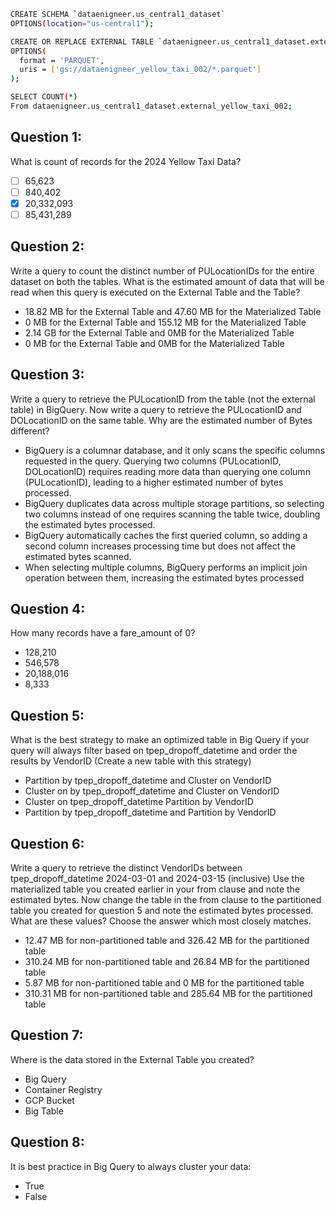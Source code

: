 ```bash
CREATE SCHEMA `dataenigneer.us_central1_dataset`
OPTIONS(location="us-central1");
```
```bash
CREATE OR REPLACE EXTERNAL TABLE `dataenigneer.us_central1_dataset.external_yellow_taxi_002`
OPTIONS(
  format = 'PARQUET',
  uris = ['gs://dataenigneer_yellow_taxi_002/*.parquet']
);
```
```bash
SELECT COUNT(*)
From dataenigneer.us_central1_dataset.external_yellow_taxi_002;
```

## Question 1: 

What is count of records for the 2024 Yellow Taxi Data?
- [ ] 65,623
- [ ] 840,402
- [x] 20,332,093
- [ ] 85,431,289

## Question 2:

Write a query to count the distinct number of PULocationIDs for the entire dataset on both the tables. What is the estimated amount of data that will be read when this query is executed on the External Table and the Table?
* 18.82 MB for the External Table and 47.60 MB for the Materialized Table
* 0 MB for the External Table and 155.12 MB for the Materialized Table
* 2.14 GB for the External Table and 0MB for the Materialized Table
* 0 MB for the External Table and 0MB for the Materialized Table
  
## Question 3:

Write a query to retrieve the PULocationID from the table (not the external table) in BigQuery. Now write a query to retrieve the PULocationID and DOLocationID on the same table. Why are the estimated number of Bytes different?
* BigQuery is a columnar database, and it only scans the specific columns requested in the query. Querying two columns (PULocationID, DOLocationID) requires reading more data than querying one column (PULocationID), leading to a higher estimated number of bytes processed.
* BigQuery duplicates data across multiple storage partitions, so selecting two columns instead of one requires scanning the table twice, doubling the estimated bytes processed.
* BigQuery automatically caches the first queried column, so adding a second column increases processing time but does not affect the estimated bytes scanned.
* When selecting multiple columns, BigQuery performs an implicit join operation between them, increasing the estimated bytes processed

## Question 4:

How many records have a fare_amount of 0?
* 128,210
* 546,578
* 20,188,016
* 8,333

## Question 5: 

What is the best strategy to make an optimized table in Big Query if your query will always filter based on tpep_dropoff_datetime and order the results by VendorID (Create a new table with this strategy)
* Partition by tpep_dropoff_datetime and Cluster on VendorID
* Cluster on by tpep_dropoff_datetime and Cluster on VendorID
* Cluster on tpep_dropoff_datetime Partition by VendorID
* Partition by tpep_dropoff_datetime and Partition by VendorID

## Question 6: 

Write a query to retrieve the distinct VendorIDs between tpep_dropoff_datetime 2024-03-01 and 2024-03-15 (inclusive)
Use the materialized table you created earlier in your from clause and note the estimated bytes. Now change the table in the from clause to the partitioned table you created for question 5 and note the estimated bytes processed. What are these values?
Choose the answer which most closely matches.
* 12.47 MB for non-partitioned table and 326.42 MB for the partitioned table
* 310.24 MB for non-partitioned table and 26.84 MB for the partitioned table
* 5.87 MB for non-partitioned table and 0 MB for the partitioned table
* 310.31 MB for non-partitioned table and 285.64 MB for the partitioned table
  
## Question 7: 

Where is the data stored in the External Table you created?
* Big Query
* Container Registry
* GCP Bucket
* Big Table

## Question 8:

It is best practice in Big Query to always cluster your data:
* True
* False